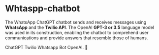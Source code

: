 # Whtaspp-chatbot
The WhatsApp ChatGPT chatbot sends and receives messages using **WhatsApp** and the **Twilio API**. 
The OpenAI **GPT-3 or 3.5**  language model was used in its construction, enabling the chatbot to comprehend user communications and provide answers that resemble those of humans.

ChatGPT Twilio Whatsapp Bot OpenAI. 🤖

